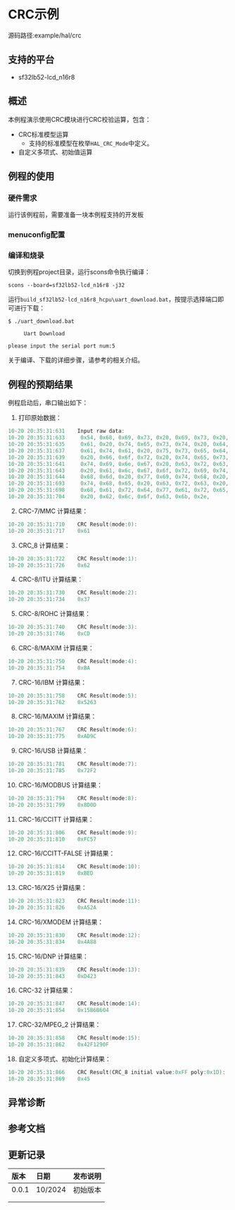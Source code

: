 # CRC示例
源码路径:example/hal/crc
## 支持的平台
<!-- 支持哪些板子和芯片平台 -->
+ sf32lb52-lcd_n16r8

## 概述
<!-- 例程简介 -->
本例程演示使用CRC模块进行CRC校验运算，包含：
+ CRC标准模型运算
     - 支持的标准模型在枚举`HAL_CRC_Mode`中定义。
+ 自定义多项式、初始值运算

## 例程的使用
<!-- 说明如何使用例程，比如连接哪些硬件管脚观察波形，编译和烧写可以引用相关文档。
对于rt_device的例程，还需要把本例程用到的配置开关列出来，比如PWM例程用到了PWM1，需要在onchip菜单里使能PWM1 -->

### 硬件需求
运行该例程前，需要准备一块本例程支持的开发板

### menuconfig配置


### 编译和烧录
切换到例程project目录，运行scons命令执行编译：
```
scons --board=sf32lb52-lcd_n16r8 -j32
```
运行`build_sf32lb52-lcd_n16r8_hcpu\uart_download.bat`，按提示选择端口即可进行下载：
```
$ ./uart_download.bat

     Uart Download

please input the serial port num:5
```
关于编译、下载的详细步骤，请参考[](/quickstart/get-started.md)的相关介绍。

## 例程的预期结果
<!-- 说明例程运行结果，比如哪几个灯会亮，会打印哪些log，以便用户判断例程是否正常运行，运行结果可以结合代码分步骤说明 -->
例程启动后，串口输出如下：
1. 打印原始数据：
```c
10-20 20:35:31:631    Input raw data:
10-20 20:35:31:633     0x54, 0x68, 0x69, 0x73, 0x20, 0x69, 0x73, 0x20,
10-20 20:35:31:635     0x61, 0x20, 0x74, 0x65, 0x73, 0x74, 0x20, 0x64,
10-20 20:35:31:637     0x61, 0x74, 0x61, 0x20, 0x75, 0x73, 0x65, 0x64,
10-20 20:35:31:639     0x20, 0x66, 0x6f, 0x72, 0x20, 0x74, 0x65, 0x73,
10-20 20:35:31:641     0x74, 0x69, 0x6e, 0x67, 0x20, 0x63, 0x72, 0x63,
10-20 20:35:31:643     0x20, 0x61, 0x6c, 0x67, 0x6f, 0x72, 0x69, 0x74,
10-20 20:35:31:644     0x68, 0x6d, 0x20, 0x77, 0x69, 0x74, 0x68, 0x20,
10-20 20:35:31:693     0x74, 0x68, 0x65, 0x20, 0x63, 0x72, 0x63, 0x20,
10-20 20:35:31:698     0x68, 0x61, 0x72, 0x64, 0x77, 0x61, 0x72, 0x65,
10-20 20:35:31:704     0x20, 0x62, 0x6c, 0x6f, 0x63, 0x6b, 0x2e,
```
2. CRC-7/MMC 计算结果：
```c
10-20 20:35:31:710    CRC Result(mode:0):
10-20 20:35:31:717    0x61
```
3. CRC_8 计算结果：
```c
10-20 20:35:31:722    CRC Result(mode:1):
10-20 20:35:31:726    0x62
```
4. CRC-8/ITU 计算结果：
```c
10-20 20:35:31:730    CRC Result(mode:2):
10-20 20:35:31:734    0x37
```
5. CRC-8/ROHC 计算结果：
```c
10-20 20:35:31:740    CRC Result(mode:3):
10-20 20:35:31:746    0xCD
```
6. CRC-8/MAXIM 计算结果：
```c
10-20 20:35:31:750    CRC Result(mode:4):
10-20 20:35:31:754    0xBA
```
7. CRC-16/IBM 计算结果：
```c
10-20 20:35:31:758    CRC Result(mode:5):
10-20 20:35:31:762    0x5263
```
8. CRC-16/MAXIM 计算结果：
```c
10-20 20:35:31:767    CRC Result(mode:6):
10-20 20:35:31:775    0xAD9C
```
9. CRC-16/USB 计算结果：
```c
10-20 20:35:31:781    CRC Result(mode:7):
10-20 20:35:31:785    0x72F2
```
10. CRC-16/MODBUS 计算结果：
```c
10-20 20:35:31:794    CRC Result(mode:8):
10-20 20:35:31:799    0x8D0D
```
11. CRC-16/CCITT 计算结果：
```c
10-20 20:35:31:806    CRC Result(mode:9):
10-20 20:35:31:810    0xFC57
```
12. CRC-16/CCITT-FALSE 计算结果：
```c
10-20 20:35:31:814    CRC Result(mode:10):
10-20 20:35:31:819    0xBED
```
13. CRC-16/X25 计算结果：
```c
10-20 20:35:31:823    CRC Result(mode:11):
10-20 20:35:31:826    0xA52A
```
14. CRC-16/XMODEM 计算结果：
```c
10-20 20:35:31:830    CRC Result(mode:12):
10-20 20:35:31:834    0x4A88
```
15. CRC-16/DNP 计算结果：
```c
10-20 20:35:31:839    CRC Result(mode:13):
10-20 20:35:31:843    0xD423
```
16. CRC-32 计算结果：
```c
10-20 20:35:31:847    CRC Result(mode:14):
10-20 20:35:31:854    0x15B6B604
```
17. CRC-32/MPEG_2 计算结果：
```c
10-20 20:35:31:858    CRC Result(mode:15):
10-20 20:35:31:862    0x42F1290F
```
18. 自定义多项式、初始化计算结果：
```c
10-20 20:35:31:866    CRC Result(CRC_8 initial value:0xFF poly:0x1D):
10-20 20:35:31:869    0x45 
```

## 异常诊断

## 参考文档
<!-- 对于rt_device的示例，rt-thread官网文档提供的较详细说明，可以在这里添加网页链接，例如，参考RT-Thread的[RTC文档](https://www.rt-thread.org/document/site/#/rt-thread-version/rt-thread-standard/programming-manual/device/rtc/rtc) -->

## 更新记录
|版本 |日期   |发布说明 |
|:---|:---|:---|
|0.0.1 |10/2024 |初始版本 |
| | | |
| | | |
